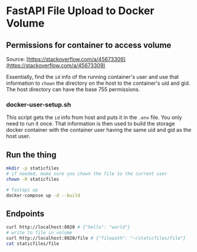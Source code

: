 # FastAPI File Upload to Docker Volume

## Permissions for container to access volume

Source: [https://stackoverflow.com/a/45673309](https://stackoverflow.com/a/45673309)

Essentially, find the `id` info of the running container's user and use that information to `chown` the directory on the host to the container's uid and gid. The host directory can have the base 755 permissions.

### docker-user-setup.sh

This script gets the `id` info from host and puts it in the `.env` file. You only need to run it once. That information is then used to build the storage docker container with the container user having the same uid and gid as the host user.

## Run the thing

```bash
mkdir -p staticfiles
# if needed, make sure you chown the file to the current user
chown -R staticfiles

# fastapi up
docker-compose up -d --build
```

## Endpoints

```bash
curl http://localhost:8020 # {"hello": "world"}
# write to file in volume
curl http://localhost:8020/file # {"filepath": "~/staticfiles/file"}
cat staticfiles/file
```
